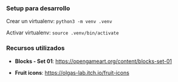 ### Setup para desarrollo
Crear un virtualenv: `python3 -m venv .venv`

Activar virtualenv: `source .venv/bin/activate`


### Recursos utilizados
* **Blocks - Set 01**: https://opengameart.org/content/blocks-set-01

* **Fruit icons**: https://olgas-lab.itch.io/fruit-icons
